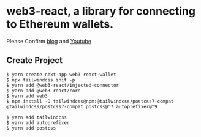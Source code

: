 # web3-react, a library for connecting to Ethereum wallets.
Please Confirm [blog](https://medium.com/coinmonks/web3-react-connect-users-to-metamask-or-any-wallet-from-your-frontend-241fd538ed39) and
[Youtube](https://www.youtube.com/watch?v=DCA53Go5ON8)

## Create Project
```shell
$ yarn create next-app web3-react-wallet
$ npx tailwindcss init -p
$ yarn add @web3-react/injected-connector
$ yarn add @web3-react/core
$ yarn add web3
$ npm install -D tailwindcss@npm:@tailwindcss/postcss7-compat @tailwindcss/postcss7-compat postcss@^7 autoprefixer@^9

$ yarn add tailwindcss
$ yarn add autoprefixer
$ yarn add postcss
```